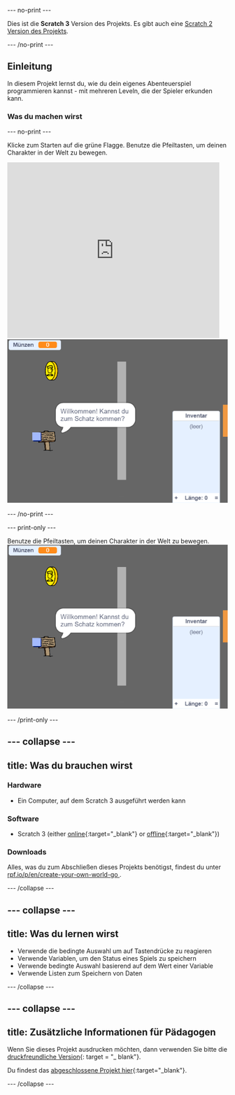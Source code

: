 \--- no-print \---

Dies ist die **Scratch 3** Version des Projekts. Es gibt auch eine [Scratch 2 Version des Projekts](https://projects.raspberrypi.org/en/projects/create-your-own-world-scratch2).

\--- /no-print \---

## Einleitung

In diesem Projekt lernst du, wie du dein eigenes Abenteuerspiel programmieren kannst - mit mehreren Leveln, die der Spieler erkunden kann.

### Was du machen wirst

\--- no-print \---

Klicke zum Starten auf die grüne Flagge. Benutze die Pfeiltasten, um deinen Charakter in der Welt zu bewegen.

<div class="scratch-preview">
  <iframe allowtransparency="true" width="485" height="402" src="https://scratch.mit.edu/projects/embed/258757783/?autostart=false" frameborder="0" scrolling="no"></iframe>
  <img src="images/showcase.png">
</div>

\--- /no-print \---

\--- print-only \---

Benutze die Pfeiltasten, um deinen Charakter in der Welt zu bewegen. ![showcase.png](images/showcase.png)

\--- /print-only \---

## \--- collapse \---

## title: Was du brauchen wirst

### Hardware

- Ein Computer, auf dem Scratch 3 ausgeführt werden kann

### Software

- Scratch 3 (either [online](https://rpf.io/scratchon){:target="_blank"} or [offline](https://rpf.io/scratchoff){:target="_blank"})

### Downloads

Alles, was du zum Abschließen dieses Projekts benötigst, findest du unter [ rpf.io/p/en/create-your-own-world-go ](https://rpf.io/p/en/create-your-own-world-go).

\--- /collapse \---

## \--- collapse \---

## title: Was du lernen wirst

- Verwende die bedingte Auswahl um auf Tastendrücke zu reagieren
- Verwende Variablen, um den Status eines Spiels zu speichern
- Verwende bedingte Auswahl basierend auf dem Wert einer Variable
- Verwende Listen zum Speichern von Daten

\--- /collapse \---

## \--- collapse \---

## title: Zusätzliche Informationen für Pädagogen

Wenn Sie dieses Projekt ausdrucken möchten, dann verwenden Sie bitte die [druckfreundliche Version](https://projects.raspberrypi.org/en/projects/create-your-own-world/print){: target = "_ blank"}.

Du findest das [abgeschlossene Projekt hier](https://rpf.io/p/en/create-your-own-world-get){:target="_blank"}.

\--- /collapse \---